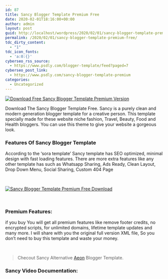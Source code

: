 ```yaml
---
id: 87
title: Sancy Blogger Template Premium Free
date: 2020-02-01T18:16:00+00:00
author: admin
layout: post
guid: http://localhost/wordpress/2020/02/01/sancy-blogger-template-premium-free/
permalink: /2020/02/01/sancy-blogger-template-premium-free/
tdc_dirty_content:
  - "1"
tdc_icon_fonts:
  - 'a:0:{}'
cyberseo_rss_source:
  - https://www.psdly.com/blogger-template/feed?paged=7
cyberseo_post_link:
  - https://www.psdly.com/sancy-blogger-template-premium
categories:
  - Uncategorized
---
```

<div class="separator">
  <a href="https://i2.wp.com/www.psdly.com/wp-content/uploads/2020/02/Sancy-Blogger-Template-Premium-Version-Free-Download.jpg?ssl=1" data-elementor-open-lightbox="no"><img title="Sancy Blogger Template" src="https://i2.wp.com/www.psdly.com/wp-content/uploads/2020/02/Sancy-Blogger-Template-Premium-Version-Free-Download.jpg?ssl=1" alt="Download Free Sancy Blogger Template Premium Version" border="0" data-original-height="600" data-original-width="800" data-recalc-dims="1" /></a>
</div>

<span>Download The Sancy Blogger Template Free. Sancy is a purely clean and modern generation blogger template for a creative person. This template specially made for these website niche fashion, Travel, Beauty, Food and Health bloggers. You can use this theme to give your website a gorgeous look.</span><span><br /></span>

### <span>Features Of Sancy Blogger Template</span>

<span>According to the ‘sora template’ Sancy template has SEO optimized, minimal design with fast loading features. There are more extra features like any other template has such as Whatsapp Sharing, Ads Ready, Clean Layout, Drop Down Menu, Social Sharing, Custom 404 Page</span>

<span>&nbsp;</span>

<div class="separator">
  <a href="https://i1.wp.com/www.psdly.com/wp-content/uploads/2020/02/Sancy-Blogger-Template-Premium-Free.jpg?ssl=1" data-elementor-open-lightbox="no"><img title="Sancy Blogger Template Premium Version" src="https://i1.wp.com/www.psdly.com/wp-content/uploads/2020/02/Sancy-Blogger-Template-Premium-Free.jpg?ssl=1" alt="Sancy Blogger Template Premium Free Download" border="0" data-original-height="600" data-original-width="800" data-recalc-dims="1" /></a>
</div>

<span>&nbsp;</span>

### <span>Premium Features:</span>

<span>if you buy You will get all premium features like remove footer credits, no encrypted scripts, for unlimited domains, lifetime template updates and many more. I will share with you the original full version XML file, So you don’t need to buy this template and waste your money.</span>

<div readability="5.5294117647059">
  <span><br /></span></p> 
  
  <blockquote class="tr_bq" readability="4.5833333333333">
    <p>
      <span>Checout Sancy Alternative <a href="https://www.psdly.com/2020/01/aeon-blogger-template-premium.html" target="_blank" rel="noopener noreferrer">Aeon</a> Blogger Template.</span>
    </p>
  </blockquote>
</div>

### <span>Sancy Video Documentation:</span>



<noscript>
</noscript>